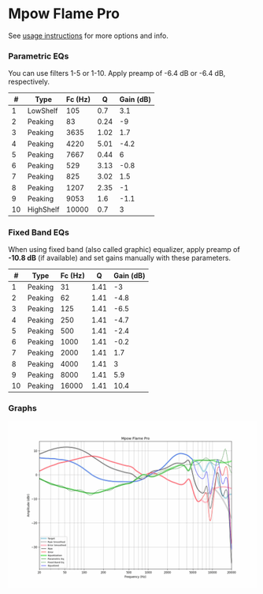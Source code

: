 # Mpow Flame Pro
See [usage instructions](https://github.com/jaakkopasanen/AutoEq#usage) for more options and info.

### Parametric EQs
You can use filters 1-5 or 1-10. Apply preamp of -6.4 dB or -6.4 dB, respectively.

|   # | Type      |   Fc (Hz) |    Q |   Gain (dB) |
|-----|-----------|-----------|------|-------------|
|   1 | LowShelf  |       105 | 0.7  |         3.1 |
|   2 | Peaking   |        83 | 0.24 |        -9   |
|   3 | Peaking   |      3635 | 1.02 |         1.7 |
|   4 | Peaking   |      4220 | 5.01 |        -4.2 |
|   5 | Peaking   |      7667 | 0.44 |         6   |
|   6 | Peaking   |       529 | 3.13 |        -0.8 |
|   7 | Peaking   |       825 | 3.02 |         1.5 |
|   8 | Peaking   |      1207 | 2.35 |        -1   |
|   9 | Peaking   |      9053 | 1.6  |        -1.1 |
|  10 | HighShelf |     10000 | 0.7  |         3   |

### Fixed Band EQs
When using fixed band (also called graphic) equalizer, apply preamp of **-10.8 dB** (if available) and set gains manually with these parameters.

|   # | Type    |   Fc (Hz) |    Q |   Gain (dB) |
|-----|---------|-----------|------|-------------|
|   1 | Peaking |        31 | 1.41 |        -3   |
|   2 | Peaking |        62 | 1.41 |        -4.8 |
|   3 | Peaking |       125 | 1.41 |        -6.5 |
|   4 | Peaking |       250 | 1.41 |        -4.7 |
|   5 | Peaking |       500 | 1.41 |        -2.4 |
|   6 | Peaking |      1000 | 1.41 |        -0.2 |
|   7 | Peaking |      2000 | 1.41 |         1.7 |
|   8 | Peaking |      4000 | 1.41 |         3   |
|   9 | Peaking |      8000 | 1.41 |         5.9 |
|  10 | Peaking |     16000 | 1.41 |        10.4 |

### Graphs
![](./Mpow%20Flame%20Pro.png)
